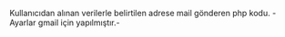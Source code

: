 Kullanıcıdan alınan verilerle belirtilen adrese mail gönderen php kodu.
-Ayarlar gmail için yapılmıştır.-
